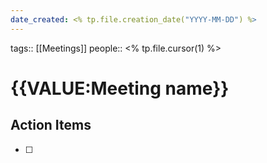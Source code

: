 ```yaml
---
date_created: <% tp.file.creation_date("YYYY-MM-DD") %>
---
```

tags:: [[Meetings]]
people:: <% tp.file.cursor(1) %>

# {{VALUE:Meeting name}}




## Action Items
- [ ] 